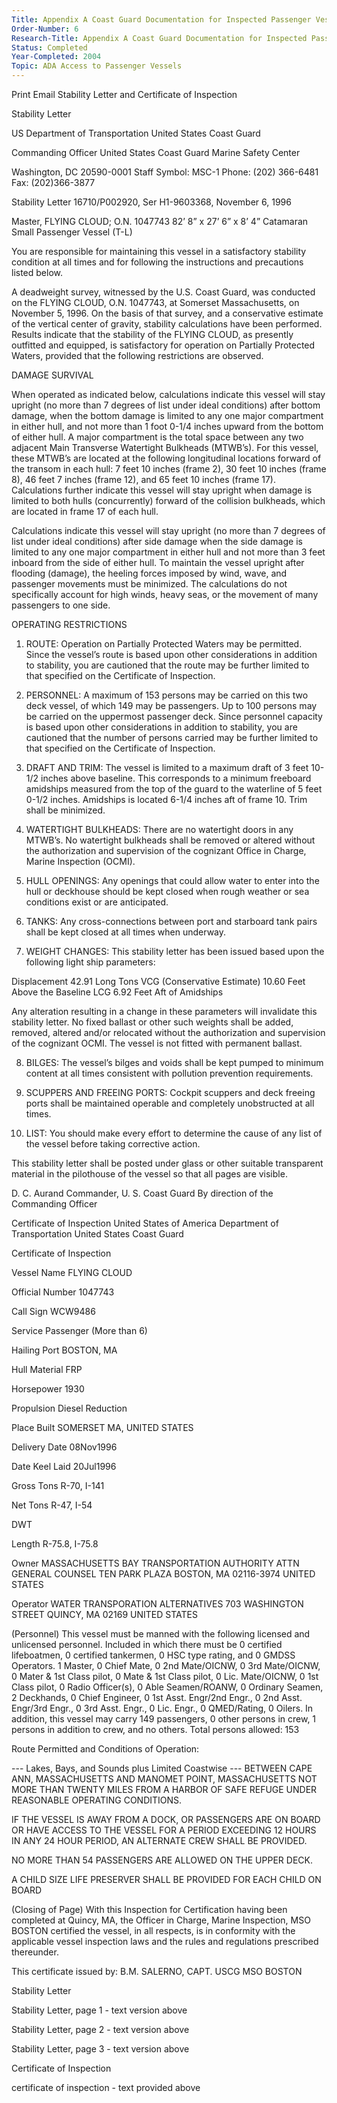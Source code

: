 ```yaml
---
Title: Appendix A Coast Guard Documentation for Inspected Passenger Vessel (Phase 1)
Order-Number: 6
Research-Title: Appendix A Coast Guard Documentation for Inspected Passenger Vessel Phase 1
Status: Completed
Year-Completed: 2004
Topic: ADA Access to Passenger Vessels
---
```


Print Email
Stability Letter and Certificate of Inspection

Stability Letter

US Department of Transportation
United States Coast Guard

Commanding Officer
United States Coast Guard
Marine Safety Center

Washington, DC 20590-0001
Staff Symbol: MSC-1
Phone: (202) 366-6481
Fax: (202)366-3877

Stability Letter 16710/P002920, Ser H1-9603368, November 6, 1996

Master, FLYING CLOUD; O.N. 1047743
82’ 8” x 27’ 6” x 8’ 4” Catamaran Small Passenger Vessel (T-L)

You are responsible for maintaining this vessel in a satisfactory stability condition at all times and for following the instructions and precautions listed below.

A deadweight survey, witnessed by the U.S. Coast Guard, was conducted on the FLYING CLOUD, O.N. 1047743, at Somerset Massachusetts, on November 5, 1996. On the basis of that survey, and a conservative estimate of the vertical center of gravity, stability calculations have been performed. Results indicate that the stability of the FLYING CLOUD, as presently outfitted and equipped, is satisfactory for operation on Partially Protected Waters, provided that the following restrictions are observed.

DAMAGE SURVIVAL

When operated as indicated below, calculations indicate this vessel will stay upright (no more than 7 degrees of list under ideal conditions) after bottom damage, when the bottom damage is limited to any one major compartment in either hull, and not more than 1 foot 0-1/4 inches upward from the bottom of either hull. A major compartment is the total space between any two adjacent Main Transverse Watertight Bulkheads (MTWB’s). For this vessel, these MTWB’s are located at the following longitudinal locations forward of the transom in each hull: 7 feet 10 inches (frame 2), 30 feet 10 inches (frame 8), 46 feet 7 inches (frame 12), and 65 feet 10 inches (frame 17). Calculations further indicate this vessel will stay upright when damage is limited to both hulls (concurrently) forward of the collision bulkheads, which are located in frame 17 of each hull.

Calculations indicate this vessel will stay upright (no more than 7 degrees of list under ideal conditions) after side damage when the side damage is limited to any one major compartment in either hull and not more than 3 feet inboard from the side of either hull. To maintain the vessel upright after flooding (damage), the heeling forces imposed by wind, wave, and passenger movements must be minimized. The calculations do not specifically account for high winds, heavy seas, or the movement of many passengers to one side.

OPERATING RESTRICTIONS

1. ROUTE: Operation on Partially Protected Waters may be permitted. Since the vessel’s route is based upon other considerations in addition to stability, you are cautioned that the route may be further limited to that specified on the Certificate of Inspection.

2. PERSONNEL: A maximum of 153 persons may be carried on this two deck vessel, of which 149 may be passengers. Up to 100 persons may be carried on the uppermost passenger deck. Since personnel capacity is based upon other considerations in addition to stability, you are cautioned that the number of persons carried may be further limited to that specified on the Certificate of Inspection.

3. DRAFT AND TRIM: The vessel is limited to a maximum draft of 3 feet 10-1/2 inches above baseline. This corresponds to a minimum freeboard amidships measured from the top of the guard to the waterline of 5 feet 0-1/2 inches. Amidships is located 6-1/4 inches aft of frame 10. Trim shall be minimized.

4. WATERTIGHT BULKHEADS: There are no watertight doors in any MTWB’s. No watertight bulkheads shall be removed or altered without the authorization and supervision of the cognizant Office in Charge, Marine Inspection (OCMI).

5. HULL OPENINGS: Any openings that could allow water to enter into the hull or deckhouse should be kept closed when rough weather or sea conditions exist or are anticipated.

6. TANKS: Any cross-connections between port and starboard tank pairs shall be kept closed at all times when underway.

7. WEIGHT CHANGES: This stability letter has been issued based upon the following light ship parameters:

Displacement 42.91 Long Tons
VCG (Conservative Estimate) 10.60 Feet Above the Baseline
LCG 6.92 Feet Aft of Amidships

Any alteration resulting in a change in these parameters will invalidate this stability letter. No fixed ballast or other such weights shall be added, removed, altered and/or relocated without the authorization and supervision of the cognizant OCMI. The vessel is not fitted with permanent ballast.

8. BILGES: The vessel’s bilges and voids shall be kept pumped to minimum content at all times consistent with pollution prevention requirements.

9. SCUPPERS AND FREEING PORTS: Cockpit scuppers and deck freeing ports shall be maintained operable and completely unobstructed at all times.

10. LIST: You should make every effort to determine the cause of any list of the vessel before taking corrective action.

This stability letter shall be posted under glass or other suitable transparent material in the pilothouse of the vessel so that all pages are visible.

D. C. Aurand
Commander, U. S. Coast Guard
By direction of the Commanding Officer

 
Certificate of Inspection
United States of America
Department of Transportation
United States Coast Guard

Certificate of Inspection

Vessel Name
FLYING CLOUD

Official Number
1047743

Call Sign
WCW9486

Service
Passenger (More than 6)

Hailing Port
BOSTON, MA

Hull Material
FRP

Horsepower
1930

Propulsion
Diesel Reduction

Place Built
SOMERSET MA, UNITED STATES

Delivery Date
08Nov1996

Date Keel Laid
20Jul1996

Gross Tons
R-70, I-141

Net Tons
R-47, I-54

DWT

Length
R-75.8, I-75.8

Owner
MASSACHUSETTS BAY TRANSPORTATION AUTHORITY
ATTN GENERAL COUNSEL TEN PARK PLAZA
BOSTON, MA 02116-3974
UNITED STATES

Operator
WATER TRANSPORATION ALTERNATIVES
703 WASHINGTON STREET
QUINCY, MA 02169
UNITED STATES

(Personnel)
This vessel must be manned with the following licensed and unlicensed personnel. Included in which there must be 0 certified lifeboatmen, 0 certified tankermen, 0 HSC type rating, and 0 GMDSS Operators. 1 Master, 0 Chief Mate, 0 2nd Mate/OICNW, 0 3rd Mate/OICNW, 0 Mater & 1st Class pilot, 0 Mate & 1st Class pilot, 0 Lic. Mate/OICNW, 0 1st Class pilot, 0 Radio Officer(s), 0 Able Seamen/ROANW, 0 Ordinary Seamen, 2 Deckhands, 0 Chief Engineer, 0 1st Asst. Engr/2nd Engr., 0 2nd Asst. Engr/3rd Engr., 0 3rd Asst. Engr., 0 Lic. Engr., 0 QMED/Rating, 0 Oilers. In addition, this vessel may carry 149 passengers, 0 other persons in crew, 1 persons in addition to crew, and no others. Total persons allowed: 153

Route Permitted and Conditions of Operation:

--- Lakes, Bays, and Sounds plus Limited Coastwise ---
BETWEEN CAPE ANN, MASSACHUSETTS AND MANOMET POINT, MASSACHUSETTS NOT MORE THAN TWENTY MILES FROM A HARBOR OF SAFE REFUGE UNDER REASONABLE OPERATING CONDITIONS.

IF THE VESSEL IS AWAY FROM A DOCK, OR PASSENGERS ARE ON BOARD OR HAVE ACCESS TO THE VESSEL FOR A PERIOD EXCEEDING 12 HOURS IN ANY 24 HOUR PERIOD, AN ALTERNATE CREW SHALL BE PROVIDED.

NO MORE THAN 54 PASSENGERS ARE ALLOWED ON THE UPPER DECK.

A CHILD SIZE LIFE PRESERVER SHALL BE PROVIDED FOR EACH CHILD ON BOARD

(Closing of Page) With this Inspection for Certification having been completed at Quincy, MA, the Officer in Charge, Marine Inspection, MSO BOSTON certified the vessel, in all respects, is in conformity with the applicable vessel inspection laws and the rules and regulations prescribed thereunder.

This certificate issued by:
B.M. SALERNO, CAPT. USCG
MSO BOSTON

 

 

Stability Letter

Stability Letter, page 1 - text version above

Stability Letter, page 2 - text version above

Stability Letter, page 3 - text version above

Certificate of Inspection

certificate of inspection - text provided above
